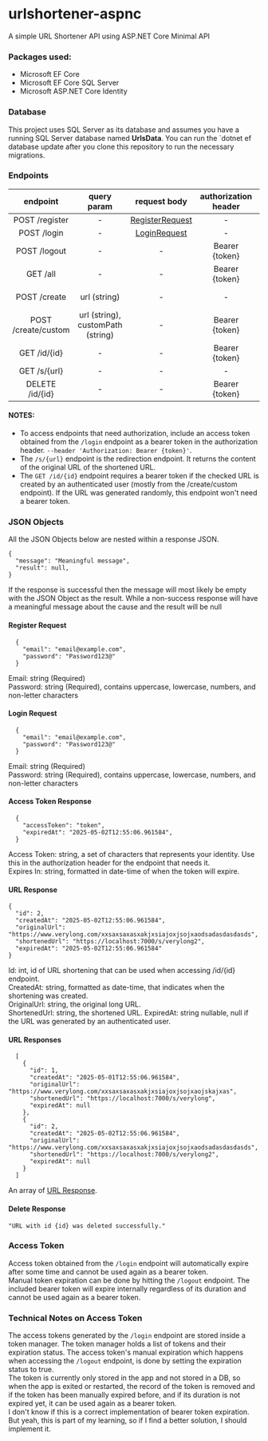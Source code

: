 # urlshortener-aspnc
A simple URL Shortener API using ASP.NET Core Minimal API

### Packages used:
- Microsoft EF Core
- Microsoft EF Core SQL Server
- Microsoft ASP.NET Core Identity

### Database
This project uses SQL Server as its database and assumes you have a running SQL Server database named **UrlsData**.
You can run the `dotnet ef database update after you clone this repository to run the necessary migrations.

### Endpoints
|       endpoint      |            query param            |             request body             | authorization header |                 response body                 |                                      Example                                      |
|:-------------------:|:---------------------------------:|:------------------------------------:|:--------------------:|:---------------------------------------------:|:---------------------------------------------------------------------------------:|
| POST /register      |                 -                 | [RegisterRequest](#register-request) |           -          |                       -                       | https://localhost:7000/register                                                   |
| POST /login         |                 -                 |    [LoginRequest](#login-request)    |           -          | [AccessTokenResponse](#access-token-response) | https://localhost:7000/login                                                      |
| POST /logout        |                 -                 |                   -                  |    Bearer {token}    |                       -                       | https://localhost:7000/logout                                                     |
| GET /all            |                 -                 |                   -                  |    Bearer {token}    |         [UrlResponses](#url-responses)        | https://localhost:7000/all                                                        |
| POST /create        |            url (string)           |                   -                  |           -          |          [UrlResponse](#url-response)         | https://localhost:7000/create?url=https://www.google.com                          |
| POST /create/custom | url (string), customPath (string) |                   -                  |    Bearer {token}    |          [UrlResponse](#url-response)         | https://localhost:7000/create/custom?url=https://www.google.com&customPath=google |
| GET /id/{id}        |                 -                 |                   -                  |    Bearer {token}    |          [UrlResponse](#url-response)         | https://localhost:7000/id/1                                                       |
| GET /s/{url}        |                 -                 |                   -                  |           -          |                       -                       | https://localhost:7000/s/google                                                   |
| DELETE /id/{id}     |                 -                 |                   -                  |    Bearer {token}    |       [DeleteResponse](#delete-response)      | https://localhost:7000/id/1                                                       |

#### NOTES:  
- To access endpoints that need authorization, include an access token obtained from the `/login` endpoint as a bearer token in the authorization header. `--header 'Authorization: Bearer {token}'`.  
- The `/s/{url}` endpoint is the redirection endpoint. It returns the content of the original URL of the shortened URL.
- The `GET /id/{id}` endpoint requires a bearer token if the checked URL is created by an authenticated user (mostly from the /create/custom endpoint). If the URL was generated randomly, this endpoint won't need a bearer token.

### JSON Objects
All the JSON Objects below are nested within a response JSON.  
```
{
  "message": "Meaningful message",
  "result": null,
}
```

If the response is successful then the message will most likely be empty with the JSON Object as the result. While a non-success response will have a meaningful message about the cause and the result will be null

#### Register Request
```
  {
    "email": "email@example.com",
    "password": "Password123@"
  }
```
Email: string (Required)  
Password: string (Required), contains uppercase, lowercase, numbers, and non-letter characters

#### Login Request
```
  {
    "email": "email@example.com",
    "password": "Password123@"
  }
```
Email: string (Required)  
Password: string (Required), contains uppercase, lowercase, numbers, and non-letter characters

#### Access Token Response
```
  {
    "accessToken": "token",
    "expiredAt": "2025-05-02T12:55:06.961584",
  }
```
Access Token: string, a set of characters that represents your identity. Use this in the authorization header for the endpoint that needs it.  
Expires In: string, formatted in date-time of when the token will expire.

#### URL Response
```
{
  "id": 2,
  "createdAt": "2025-05-02T12:55:06.961584",
  "originalUrl": "https://www.verylong.com/xxsaxsaxasxakjxsiajoxjsojxaodsadasdasdasds",
  "shortenedUrl": "https://localhost:7000/s/verylong2",
  "expiredAt": "2025-05-02T12:55:06.961584"
}
```
Id: int, id of URL shortening that can be used when accessing /id/{id} endpoint.  
CreatedAt: string, formatted as date-time, that indicates when the shortening was created.  
OriginalUrl: string, the original long URL.  
ShortenedUrl: string, the shortened URL.
ExpiredAt: string nullable, null if the URL was generated by an authenticated user.

#### URL Responses
```
  [
    {
      "id": 1,
      "createdAt": "2025-05-01T12:55:06.961584",
      "originalUrl": "https://www.verylong.com/xxsaxsaxasxakjxsiajoxjsojxaojskajxas",
      "shortenedUrl": "https://localhost:7000/s/verylong",
      "expiredAt": null
    },
    {
      "id": 2,
      "createdAt": "2025-05-02T12:55:06.961584",
      "originalUrl": "https://www.verylong.com/xxsaxsaxasxakjxsiajoxjsojxaodsadasdasdasds",
      "shortenedUrl": "https://localhost:7000/s/verylong2",
      "expiredAt": null
    }
  ]
```
An array of [URL Response](#url-response).  

#### Delete Response
```
"URL with id {id} was deleted successfully."
```

### Access Token
Access token obtained from the `/login` endpoint will automatically expire after some time and cannot be used again as a bearer token.  
Manual token expiration can be done by hitting the `/logout` endpoint. The included bearer token will expire internally regardless of its duration and cannot be used again as a bearer token.

### Technical Notes on Access Token
The access tokens generated by the `/login` endpoint are stored inside a token manager. The token manager holds a list of tokens and their expiration status. The access token's manual expiration which happens when accessing the `/logout` endpoint, is done by setting the expiration status to true.  
The token is currently only stored in the app and not stored in a DB, so when the app is exited or restarted, the record of the token is removed and if the token has been manually expired before, and if its duration is not expired yet, it can be used again as a bearer token.  
I don't know if this is a correct implementation of bearer token expiration. But yeah, this is part of my learning, so if I find a better solution, I should implement it.

